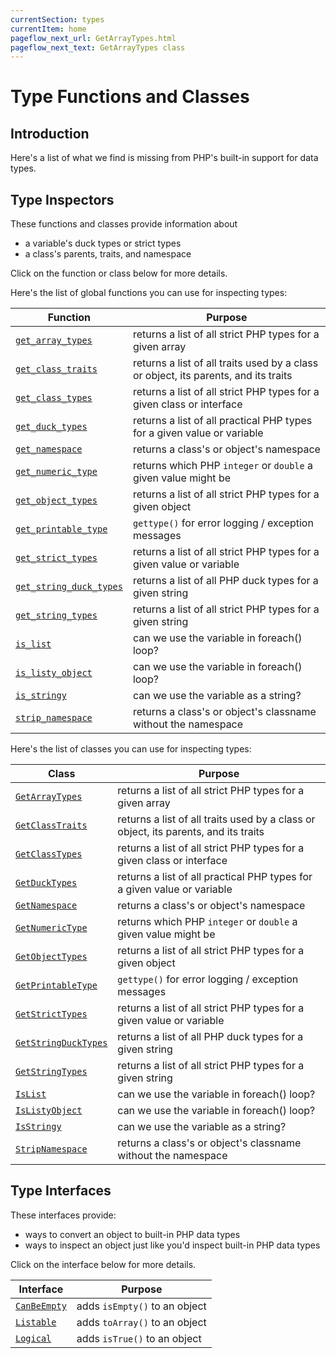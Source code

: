 ```yaml
---
currentSection: types
currentItem: home
pageflow_next_url: GetArrayTypes.html
pageflow_next_text: GetArrayTypes class
---
```


# Type Functions and Classes

## Introduction

Here's a list of what we find is missing from PHP's built-in support for data types.

## Type Inspectors

These functions and classes provide information about

* a variable's duck types or strict types
* a class's parents, traits, and namespace

Click on the function or class below for more details.

Here's the list of global functions you can use for inspecting types:

Function | Purpose
---------|--------
[`get_array_types`](GetArrayTypes.html) | returns a list of all strict PHP types for a given array
[`get_class_traits`](GetClassTraits.html) | returns a list of all traits used by a class or object, its parents, and its traits
[`get_class_types`](GetClassTypes.html) | returns a list of all strict PHP types for a given class or interface
[`get_duck_types`](GetDuckTypes.html) | returns a list of all practical PHP types for a given value or variable
[`get_namespace`](GetNamespace.html) | returns a class's or object's namespace
[`get_numeric_type`](GetNumericType.html) | returns which PHP `integer` or `double` a given value might be
[`get_object_types`](GetObjectTypes.html) | returns a list of all strict PHP types for a given object
[`get_printable_type`](GetPrintableType.html) | `gettype()` for error logging / exception messages
[`get_strict_types`](GetStrictTypes.html) | returns a list of all strict PHP types for a given value or variable
[`get_string_duck_types`](GetStringDuckTypes.html) | returns a list of all PHP duck types for a given string
[`get_string_types`](GetStringTypes.html) | returns a list of all strict PHP types for a given string
[`is_list`](IsList.html) | can we use the variable in foreach() loop?
[`is_listy_object`](IsListyObject.html) | can we use the variable in foreach() loop?
[`is_stringy`](IsStringy.html) | can we use the variable as a string?
[`strip_namespace`](StripNamespace.html) | returns a class's or object's classname without the namespace

Here's the list of classes you can use for inspecting types:

Class | Purpose
------|--------
[`GetArrayTypes`](GetArrayTypes.html) | returns a list of all strict PHP types for a given array
[`GetClassTraits`](GetClassTraits.html) | returns a list of all traits used by a class or object, its parents, and its traits
[`GetClassTypes`](GetClassTypes.html) | returns a list of all strict PHP types for a given class or interface
[`GetDuckTypes`](GetDuckTypes.html) | returns a list of all practical PHP types for a given value or variable
[`GetNamespace`](GetNamespace.html) | returns a class's or object's namespace
[`GetNumericType`](GetNumericType.html) | returns which PHP `integer` or `double` a given value might be
[`GetObjectTypes`](GetObjectTypes.html) | returns a list of all strict PHP types for a given object
[`GetPrintableType`](GetPrintableType.html) | `gettype()` for error logging / exception messages
[`GetStrictTypes`](GetStrictTypes.html) | returns a list of all strict PHP types for a given value or variable
[`GetStringDuckTypes`](GetStringDuckTypes.html) | returns a list of all PHP duck types for a given string
[`GetStringTypes`](GetStringTypes.html) | returns a list of all strict PHP types for a given string
[`IsList`](IsList.html) | can we use the variable in foreach() loop?
[`IsListyObject`](IsListyObject.html) | can we use the variable in foreach() loop?
[`IsStringy`](IsStringy.html) | can we use the variable as a string?
[`StripNamespace`](StripNamespace.html) | returns a class's or object's classname without the namespace

## Type Interfaces

These interfaces provide:

* ways to convert an object to built-in PHP data types
* ways to inspect an object just like you'd inspect built-in PHP data types

Click on the interface below for more details.

Interface | Purpose
----------|--------
[`CanBeEmpty`](CanBeEmpty.html) | adds `isEmpty()` to an object
[`Listable`](Listable.html) | adds `toArray()` to an object
[`Logical`](Logical.html) | adds `isTrue()` to an object
